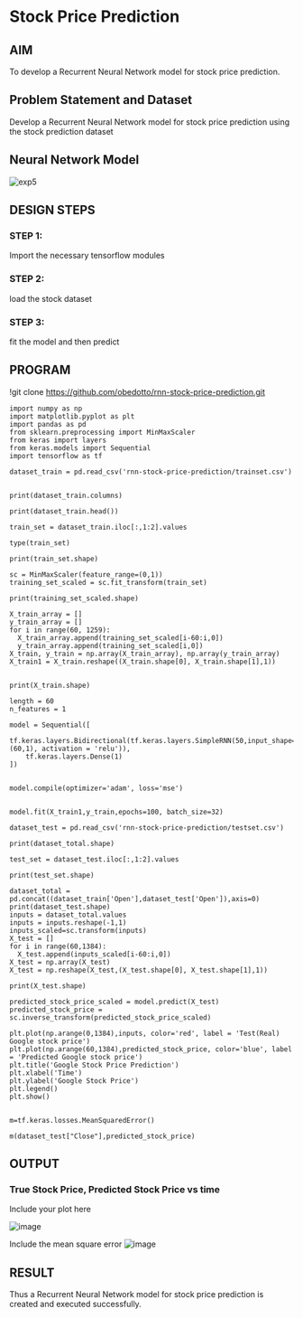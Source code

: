 # Stock Price Prediction

## AIM

To develop a Recurrent Neural Network model for stock price prediction.

## Problem Statement and Dataset
Develop a Recurrent Neural Network model for stock price prediction using the stock prediction dataset

## Neural Network Model

![exp5](https://user-images.githubusercontent.com/75235128/195051511-6806aad4-42c2-42fa-b308-027d4d7b5d95.jpeg)

## DESIGN STEPS

### STEP 1:
Import the necessary tensorflow modules 

### STEP 2:
load the stock dataset

### STEP 3:
fit the model and then predict

## PROGRAM

!git clone https://github.com/obedotto/rnn-stock-price-prediction.git
```
import numpy as np
import matplotlib.pyplot as plt
import pandas as pd
from sklearn.preprocessing import MinMaxScaler
from keras import layers
from keras.models import Sequential
import tensorflow as tf

dataset_train = pd.read_csv('rnn-stock-price-prediction/trainset.csv')


print(dataset_train.columns)

print(dataset_train.head())

train_set = dataset_train.iloc[:,1:2].values

type(train_set)

print(train_set.shape)

sc = MinMaxScaler(feature_range=(0,1))
training_set_scaled = sc.fit_transform(train_set)

print(training_set_scaled.shape)

X_train_array = []
y_train_array = []
for i in range(60, 1259):
  X_train_array.append(training_set_scaled[i-60:i,0])
  y_train_array.append(training_set_scaled[i,0])
X_train, y_train = np.array(X_train_array), np.array(y_train_array)
X_train1 = X_train.reshape((X_train.shape[0], X_train.shape[1],1))


print(X_train.shape)

length = 60
n_features = 1

model = Sequential([
    tf.keras.layers.Bidirectional(tf.keras.layers.SimpleRNN(50,input_shape=(60,1), activation = 'relu')),
    tf.keras.layers.Dense(1)
])


model.compile(optimizer='adam', loss='mse')


model.fit(X_train1,y_train,epochs=100, batch_size=32)

dataset_test = pd.read_csv('rnn-stock-price-prediction/testset.csv')

print(dataset_total.shape)

test_set = dataset_test.iloc[:,1:2].values

print(test_set.shape)

dataset_total = pd.concat((dataset_train['Open'],dataset_test['Open']),axis=0)
print(dataset_test.shape)
inputs = dataset_total.values
inputs = inputs.reshape(-1,1)
inputs_scaled=sc.transform(inputs)
X_test = []
for i in range(60,1384):
  X_test.append(inputs_scaled[i-60:i,0])
X_test = np.array(X_test)
X_test = np.reshape(X_test,(X_test.shape[0], X_test.shape[1],1))

print(X_test.shape)

predicted_stock_price_scaled = model.predict(X_test)
predicted_stock_price = sc.inverse_transform(predicted_stock_price_scaled)

plt.plot(np.arange(0,1384),inputs, color='red', label = 'Test(Real) Google stock price')
plt.plot(np.arange(60,1384),predicted_stock_price, color='blue', label = 'Predicted Google stock price')
plt.title('Google Stock Price Prediction')
plt.xlabel('Time')
plt.ylabel('Google Stock Price')
plt.legend()
plt.show()


m=tf.keras.losses.MeanSquaredError()

m(dataset_test["Close"],predicted_stock_price)
```
## OUTPUT

### True Stock Price, Predicted Stock Price vs time

Include your plot here

![image](https://user-images.githubusercontent.com/75235128/194798713-817e45d3-e08f-4a14-bce2-30b85bbf8f1f.png)

Include the mean square error
![image](https://user-images.githubusercontent.com/75235128/194798726-88cb11eb-177b-4ae8-a1dc-71160b4fd31d.png)

## RESULT
Thus a Recurrent Neural Network model for stock price prediction is created and executed successfully.
